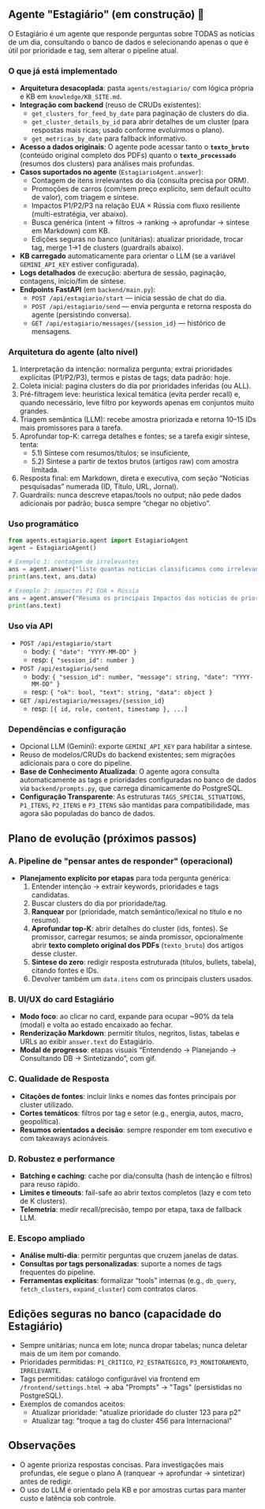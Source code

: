 ## Agente "Estagiário" (em construção) 🚧

O Estagiário é um agente que responde perguntas sobre TODAS as notícias de um dia, consultando o banco de dados e selecionando apenas o que é útil por prioridade e tag, sem alterar o pipeline atual.

### O que já está implementado
- **Arquitetura desacoplada**: pasta `agents/estagiario/` com lógica própria e KB em `knowledge/KB_SITE.md`.
- **Integração com backend** (reuso de CRUDs existentes):
  - `get_clusters_for_feed_by_date` para paginação de clusters do dia.
  - `get_cluster_details_by_id` para abrir detalhes de um cluster (para respostas mais ricas; usado conforme evoluirmos o plano).
  - `get_metricas_by_date` para fallback informativo.
- **Acesso a dados originais**: O agente pode acessar tanto o **`texto_bruto`** (conteúdo original completo dos PDFs) quanto o **`texto_processado`** (resumos dos clusters) para análises mais profundas.
- **Casos suportados no agente** (`EstagiarioAgent.answer`):
  - Contagem de itens irrelevantes do dia (consulta precisa por ORM).
  - Promoções de carros (com/sem preço explícito, sem default oculto de valor), com triagem e síntese.
  - Impactos P1/P2/P3 na relação EUA × Rússia com fluxo resiliente (multi-estratégia, ver abaixo).
  - Busca genérica (intent → filtros → ranking → aprofundar → síntese em Markdown) com KB.
  - Edições seguras no banco (unitárias): atualizar prioridade, trocar tag, merge 1→1 de clusters (guardrails abaixo).
- **KB carregado** automaticamente para orientar o LLM (se a variável `GEMINI_API_KEY` estiver configurada).
- **Logs detalhados** de execução: abertura de sessão, paginação, contagens, início/fim de síntese.
- **Endpoints FastAPI** (em `backend/main.py`):
  - `POST /api/estagiario/start` — inicia sessão de chat do dia.
  - `POST /api/estagiario/send` — envia pergunta e retorna resposta do agente (persistindo conversa).
  - `GET /api/estagiario/messages/{session_id}` — histórico de mensagens.

### Arquitetura do agente (alto nível)
1) Interpretação da intenção: normaliza pergunta; extrai prioridades explícitas (P1/P2/P3), termos e pistas de tags; data padrão: hoje.
2) Coleta inicial: pagina clusters do dia por prioridades inferidas (ou ALL).
3) Pré-filtragem leve: heurística lexical temática (evita perder recall) e, quando necessário, leve filtro por keywords apenas em conjuntos muito grandes.
4) Triagem semântica (LLM): recebe amostra priorizada e retorna 10–15 IDs mais promissores para a tarefa.
5) Aprofundar top-K: carrega detalhes e fontes; se a tarefa exigir síntese, tenta:
   - 5.1) Síntese com resumos/títulos; se insuficiente,
   - 5.2) Síntese a partir de textos brutos (artigos raw) com amostra limitada.
6) Resposta final: em Markdown, direta e executiva, com seção “Notícias pesquisadas” numerada (ID, Título, URL, Jornal).
7) Guardrails: nunca descreve etapas/tools no output; não pede dados adicionais por padrão; busca sempre “chegar no objetivo”.

### Uso programático
```python
from agents.estagiario.agent import EstagiarioAgent
agent = EstagiarioAgent()

# Exemplo 1: contagem de irrelevantes
ans = agent.answer("liste quantas noticias classificamos como irrelevantes")
print(ans.text, ans.data)

# Exemplo 2: impactos P1 EUA × Rússia
ans = agent.answer("Resuma os principais Impactos das noticias de prioridade p1 para a relacao EUA x Russia")
print(ans.text)
```

### Uso via API
- `POST /api/estagiario/start`
  - body: `{ "date": "YYYY-MM-DD" }`
  - resp: `{ "session_id": number }`
- `POST /api/estagiario/send`
  - body: `{ "session_id": number, "message": string, "date": "YYYY-MM-DD" }`
  - resp: `{ "ok": bool, "text": string, "data": object }`
- `GET /api/estagiario/messages/{session_id}`
  - resp: `[{ id, role, content, timestamp }, ...]`

### Dependências e configuração
- Opcional LLM (Gemini): exporte `GEMINI_API_KEY` para habilitar a síntese.
- Reuso de modelos/CRUDs do backend existentes; sem migrações adicionais para o core do pipeline.
- **Base de Conhecimento Atualizada**: O agente agora consulta automaticamente as tags e prioridades configuradas no banco de dados via `backend/prompts.py`, que carrega dinamicamente do PostgreSQL.
- **Configuração Transparente**: As estruturas `TAGS_SPECIAL_SITUATIONS`, `P1_ITENS`, `P2_ITENS` e `P3_ITENS` são mantidas para compatibilidade, mas agora são populadas do banco de dados.

## Plano de evolução (próximos passos)

### A. Pipeline de "pensar antes de responder" (operacional)
- **Planejamento explícito por etapas** para toda pergunta genérica:
  1) Entender intenção → extrair keywords, prioridades e tags candidatas.
  2) Buscar clusters do dia por prioridade/tag.
  3) **Ranquear** por (prioridade, match semântico/lexical no título e no resumo).
  4) **Aprofundar top-K**: abrir detalhes do cluster (ids, fontes). Se promissor, carregar resumos; se ainda promissor, opcionalmente abrir **texto completo original dos PDFs** (`texto_bruto`) dos artigos desse cluster.
  5) **Síntese do zero**: redigir resposta estruturada (títulos, bullets, tabela), citando fontes e IDs.
  6) Devolver também um `data.itens` com os principais clusters usados.

### B. UI/UX do card Estagiário
- **Modo foco**: ao clicar no card, expande para ocupar ~90% da tela (modal) e volta ao estado encaixado ao fechar.
- **Renderização Markdown**: permitir títulos, negritos, listas, tabelas e URLs ao exibir `answer.text` do Estagiário.
- **Modal de progresso**: etapas visuais “Entendendo → Planejando → Consultando DB → Sintetizando”, com gif.

### C. Qualidade de Resposta
- **Citações de fontes**: incluir links e nomes das fontes principais por cluster utilizado.
- **Cortes temáticos**: filtros por tag e setor (e.g., energia, autos, macro, geopolítica).
- **Resumos orientados a decisão**: sempre responder em tom executivo e com takeaways acionáveis.

### D. Robustez e performance
- **Batching e caching**: cache por dia/consulta (hash de intenção e filtros) para reuso rápido.
- **Limites e timeouts**: fail-safe ao abrir textos completos (lazy e com teto de K clusters).
- **Telemetria**: medir recall/precisão, tempo por etapa, taxa de fallback LLM.

### E. Escopo ampliado
- **Análise multi-dia**: permitir perguntas que cruzem janelas de datas.
- **Consultas por tags personalizadas**: suporte a nomes de tags frequentes do pipeline.
- **Ferramentas explícitas**: formalizar “tools” internas (e.g., `db_query`, `fetch_clusters`, `expand_cluster`) com contratos claros.

## Edições seguras no banco (capacidade do Estagiário)
- Sempre unitárias; nunca em lote; nunca dropar tabelas; nunca deletar mais de um item por comando.
- Prioridades permitidas: `P1_CRITICO`, `P2_ESTRATEGICO`, `P3_MONITORAMENTO`, `IRRELEVANTE`.
- Tags permitidas: catálogo configurável via frontend em `/frontend/settings.html` → aba "Prompts" → "Tags" (persistidas no PostgreSQL).
- Exemplos de comandos aceitos:
  - Atualizar prioridade: "atualize prioridade do cluster 123 para p2"
  - Atualizar tag: "troque a tag do cluster 456 para Internacional"

## Observações
- O agente prioriza respostas concisas. Para investigações mais profundas, ele segue o plano A (ranquear → aprofundar → sintetizar) antes de redigir.
- O uso do LLM é orientado pela KB e por amostras curtas para manter custo e latência sob controle.

